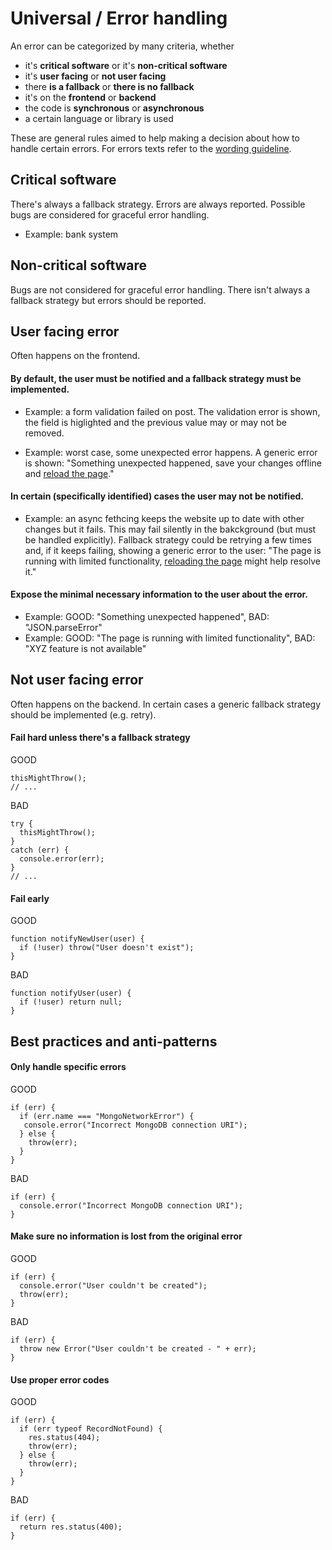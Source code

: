 # Universal / Error handling

An error can be categorized by many criteria, whether
- it's **critical software** or it's **non-critical software**
- it's **user facing** or **not user facing**
- there **is a fallback** or **there is no fallback**
- it's on the **frontend** or **backend**
- the code is **synchronous** or **asynchronous**
- a certain language or library is used

These are general rules aimed to help making a decision about how to handle certain errors. For errors texts refer to the [wording guideline](https://github.com/c-hive/guides/issues/2).

## Critical software

There's always a fallback strategy. Errors are always reported. Possible bugs are considered for graceful error handling.

- Example: bank system

## Non-critical software

Bugs are not considered for graceful error handling. There isn't always a fallback strategy but errors should be reported.

## User facing error

Often happens on the frontend.

#### By default, the user must be notified and a fallback strategy must be implemented.

- Example: a form validation failed on post. The validation error is shown, the field is higlighted and the previous value may or may not be removed.

- Example: worst case, some unexpected error happens. A generic error is shown: "Something unexpected happened, save your changes offline and [reload the page](error-handling.md)."

#### In certain (specifically identified) cases the user may not be notified.

- Example: an async fethcing keeps the website up to date with other changes but it fails. This may fail silently in the bakckground (but must be handled explicitly). Fallback strategy could be retrying a few times and, if it keeps failing, showing a generic error to the user: "The page is running with limited functionality, [reloading the page](error-handling.md) might help resolve it."

#### Expose the minimal necessary information to the user about the error.

- Example: GOOD: "Something unexpected happened", BAD: "JSON.parseError"
- Example: GOOD: "The page is running with limited functionality", BAD: "XYZ feature is not available"

## Not user facing error

Often happens on the backend. In certain cases a generic fallback strategy should be implemented (e.g. retry).

#### Fail hard unless there's a fallback strategy

GOOD

```
thisMightThrow();
// ...
```

BAD

```
try {
  thisMightThrow();
}
catch (err) {
  console.error(err);
}
// ...
```

#### Fail early

GOOD

```
function notifyNewUser(user) {
  if (!user) throw("User doesn't exist");
}
```

BAD

```
function notifyUser(user) {
  if (!user) return null;
}
```

## Best practices and anti-patterns

#### Only handle specific errors

GOOD

```
if (err) {
  if (err.name === "MongoNetworkError") {
   console.error("Incorrect MongoDB connection URI");
  } else {
    throw(err);
  }
}
```

BAD

```
if (err) {
  console.error("Incorrect MongoDB connection URI");
}
```

#### Make sure no information is lost from the original error

GOOD

```
if (err) {
  console.error("User couldn't be created");
  throw(err);
}
```

BAD

```
if (err) {
  throw new Error("User couldn't be created - " + err);
}
```

#### Use proper error codes

GOOD

```
if (err) {
  if (err typeof RecordNotFound) {
    res.status(404);
    throw(err);
  } else {
    throw(err);
  }
}
```

BAD

```
if (err) {
  return res.status(400);
}
```
